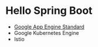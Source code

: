 # Hello Spring Boot

+ [Google App Engine Standard](https://github.com/kiyo0123/hello-springboot/tree/master/gae)
+ Google Kubernetes Engine
+ Istio

